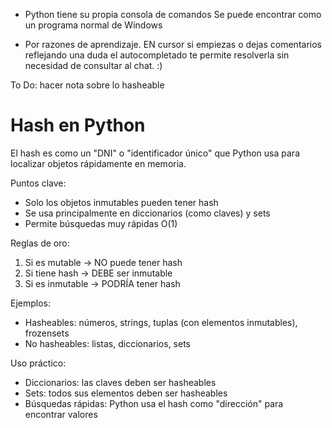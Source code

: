  - Python tiene su propia consola de comandos
 Se puede encontrar como un programa normal de Windows

 - Por razones de aprendizaje. EN cursor si empiezas o dejas comentarios reflejando una duda el autocompletado te permite resolverla sin necesidad de consultar al chat. :)

 To Do: hacer nota sobre lo hasheable

# Hash en Python

El hash es como un "DNI" o "identificador único" que Python usa para localizar objetos rápidamente en memoria. 

Puntos clave:
- Solo los objetos inmutables pueden tener hash
- Se usa principalmente en diccionarios (como claves) y sets
- Permite búsquedas muy rápidas O(1)

Reglas de oro:
1. Si es mutable → NO puede tener hash
2. Si tiene hash → DEBE ser inmutable
3. Si es inmutable → PODRÍA tener hash

Ejemplos:
- Hasheables: números, strings, tuplas (con elementos inmutables), frozensets
- No hasheables: listas, diccionarios, sets

Uso práctico:
- Diccionarios: las claves deben ser hasheables
- Sets: todos sus elementos deben ser hasheables
- Búsquedas rápidas: Python usa el hash como "dirección" para encontrar valores